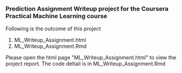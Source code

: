 ### Prediction Assignment Writeup project for the Coursera Practical Machine Learning course

Following is the outcome of this project

1. ML_Writeup_Assignment.html
2. ML_Writeup_Assignment.Rmd

Please open the html page "ML_Writeup_Assignment.html" to view the project report. The code deltail is in ML_Writeup_Assignment.Rmd
